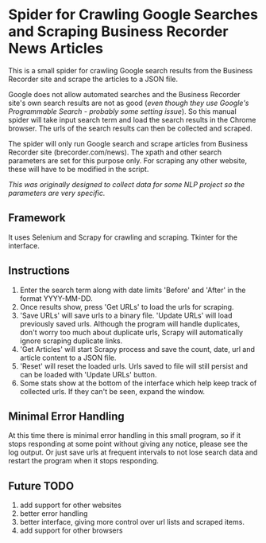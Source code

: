 # Spider for Crawling Google Searches and Scraping Business Recorder News Articles


This is a small spider for crawling Google search results from the Business Recorder site and scrape the articles to a JSON file.

Google does not allow automated searches and the Business Recorder site's own search results are not as good (*even though they use Google's Programmable Search - probably some setting issue*). So this manual spider will take input search term and load the search results in the Chrome browser. The urls of the search results can then be collected and scraped.

The spider will only run Google search and scrape articles from Business Recorder site (brecorder.com/news). The xpath and other search parameters are set for this purpose only. For scraping any other website, these will have to be modified in the script. 

*This was originally designed to collect data for some NLP project so the parameters are very specific.*

## Framework

It uses Selenium and Scrapy for crawling and scraping. Tkinter for the interface.

## Instructions

1. Enter the search term along with date limits 'Before' and 'After' in the format YYYY-MM-DD.
2. Once results show, press 'Get URLs' to load the urls for scraping.
3. 'Save URLs' will save urls to a binary file. 'Update URLs' will load previously saved urls. Although the program will handle duplicates, don't worry too much about duplicate urls, Scrapy will automatically ignore scraping duplicate links.
4. 'Get Articles' will start Scrapy process and save the count, date, url and article content to a JSON file.
5. 'Reset' will reset the loaded urls. Urls saved to file will still persist and can be loaded with 'Update URLs' button.
6. Some stats show at the bottom of the interface which help keep track of collected urls. If they can't be seen, expand the window.

## Minimal Error Handling

At this time there is minimal error handling in this small program, so if it stops responding at some point without giving any notice, please see the log output. Or just save urls at frequent intervals to not lose search data and restart the program when it stops responding.

## Future TODO

1. add support for other websites
2. better error handling
3. better interface, giving more control over url lists and scraped items.
4. add support for other browsers

